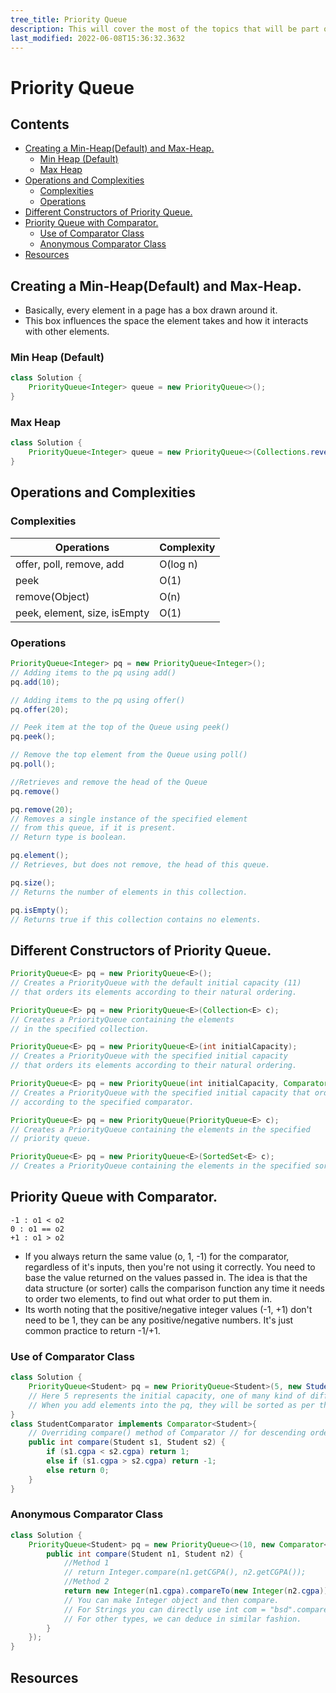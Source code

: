```yaml
---
tree_title: Priority Queue
description: This will cover the most of the topics that will be part of the priority queue.
last_modified: 2022-06-08T15:36:32.3632
---
```


# Priority Queue

## Contents

-   [Creating a Min-Heap(Default) and Max-Heap.](#creating-a-min-heapdefault-and-max-heap)
    -   [Min Heap (Default)](#min-heap-default)
    -   [Max Heap](#max-heap)
-   [Operations and Complexities](#operations-and-complexities)
    -   [Complexities](#complexities)
    -   [Operations](#operations)
-   [Different Constructors of Priority Queue.](#different-constructors-of-priority-queue)
-   [Priority Queue with Comparator.](#priority-queue-with-comparator)
    -   [Use of Comparator Class](#use-of-comparator-class)
    -   [Anonymous Comparator Class](#anonymous-comparator-class)
-   [Resources](#resources)

## Creating a Min-Heap(Default) and Max-Heap.

-   Basically, every element in a page has a box drawn around it. 
-   This box influences the space the element takes and how it interacts with other elements.

### Min Heap (Default)

```java
class Solution {
    PriorityQueue<Integer> queue = new PriorityQueue<>();
}
```

### Max Heap

```java
class Solution {
    PriorityQueue<Integer> queue = new PriorityQueue<>(Collections.reverseOrder());
}
```

## Operations and Complexities

### Complexities

| Operations                   | Complexity |
| ---------------------------- | ---------- |
| offer, poll, remove, add     | O(log n)   |
| peek                         | O(1)       |
| remove(Object)               | O(n)       |
| peek, element, size, isEmpty | O(1)       |

### Operations

```java
PriorityQueue<Integer> pq = new PriorityQueue<Integer>();
// Adding items to the pq using add()
pq.add(10);

// Adding items to the pq using offer()
pq.offer(20);

// Peek item at the top of the Queue using peek()
pq.peek();

// Remove the top element from the Queue using poll()
pq.poll();

//Retrieves and remove the head of the Queue
pq.remove()

pq.remove(20);
// Removes a single instance of the specified element 
// from this queue, if it is present.
// Return type is boolean.

pq.element();
// Retrieves, but does not remove, the head of this queue.

pq.size();
// Returns the number of elements in this collection.

pq.isEmpty();
// Returns true if this collection contains no elements.
```

## Different Constructors of Priority Queue.

```java
PriorityQueue<E> pq = new PriorityQueue<E>(); 
// Creates a PriorityQueue with the default initial capacity (11) 
// that orders its elements according to their natural ordering.

PriorityQueue<E> pq = new PriorityQueue<E>(Collection<E> c); 
// Creates a PriorityQueue containing the elements 
// in the specified collection.

PriorityQueue<E> pq = new PriorityQueue<E>(int initialCapacity); 
// Creates a PriorityQueue with the specified initial capacity 
// that orders its elements according to their natural ordering.

PriorityQueue<E> pq = new PriorityQueue(int initialCapacity, Comparator<E> comparator);
// Creates a PriorityQueue with the specified initial capacity that orders its elements 
// according to the specified comparator.

PriorityQueue<E> pq = new PriorityQueue(PriorityQueue<E> c);
// Creates a PriorityQueue containing the elements in the specified 
// priority queue.

PriorityQueue<E> pq = new PriorityQueue<E>(SortedSet<E> c);
// Creates a PriorityQueue containing the elements in the specified sorted set.
```

## Priority Queue with Comparator.

    -1 : o1 < o2
    0 : o1 == o2
    +1 : o1 > o2

-   If you always return the same value (o, 1, -1) for the comparator, regardless of it's inputs, then you're not using it correctly. You need to base the value returned on the values passed in. The idea is that the data structure (or sorter) calls the comparison function any time it needs to order two elements, to find out what order to put them in.
-   Its worth noting that the positive/negative integer values (-1, +1) don't need to be 1, they can be any positive/negative numbers. It's just common practice to return -1/+1.

### Use of Comparator Class

```java
class Solution {
    PriorityQueue<Student> pq = new PriorityQueue<Student>(5, new StudentComparator());
    // Here 5 represents the initial capacity, one of many kind of different constructor for PQ.
    // When you add elements into the pq, they will be sorted as per the CGPA DESC Order.
}
class StudentComparator implements Comparator<Student>{
    // Overriding compare() method of Comparator // for descending order of CGPA
    public int compare(Student s1, Student s2) {
        if (s1.cgpa < s2.cgpa) return 1;
        else if (s1.cgpa > s2.cgpa) return -1;
        else return 0;
    }
}
```

### Anonymous Comparator Class

```java
class Solution {
    PriorityQueue<Student> pq = new PriorityQueue<>(10, new Comparator<Student>() {
        public int compare(Student n1, Student n2) {
            //Method 1
            // return Integer.compare(n1.getCGPA(), n2.getCGPA());
            //Method 2
            return new Integer(n1.cgpa).compareTo(new Integer(n2.cgpa)); 
            // You can make Integer object and then compare.
            // For Strings you can directly use int com = "bsd".compareTo("asd");
            // For other types, we can deduce in similar fashion.
        }
    });
}
```

## Resources
